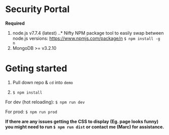 # Security Portal

**Required**

1. node.js v7.7.4 (latest)
..* Nifty NPM package tool to easily swap between node.js versions: https://www.npmjs.com/package/n `$ npm install -g n`
2. MongoDB >= v3.2.10

# Geting started

1. Pull down repo & `cd` into `demo`

2. `$ npm install`

For dev (hot reloading): `$ npm run dev`

For prod: `$ npm run prod`

**If there are any issues getting the CSS to display (Eg. page looks funny) you might need to run `$ npm run dist` or contact me (Marc) for assistance.**
